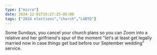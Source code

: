 ```yaml
---
type: ["micro"]
date: 2024-12-01T15:27:25-05:00
tags: ["2024 elections","church","LGBTQ"]
---
```

Some Sundays, you cancel your church plans so you can Zoom into a relative and her girlfriend's spur of the moment "let's at least get legally married now in case things get bad before our September wedding" service.
